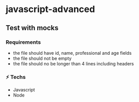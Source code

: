 # javascript-advanced

## Test with mocks

### Requirements
* the file should have id, name, professional and age fields
* the file should not be empty
* the file should no be longer than 4 lines including headers

### :zap: Techs
* Javascript
* Node